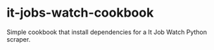 # it-jobs-watch-cookbook

Simple cookbook that install dependencies for a It Job Watch Python scraper.
